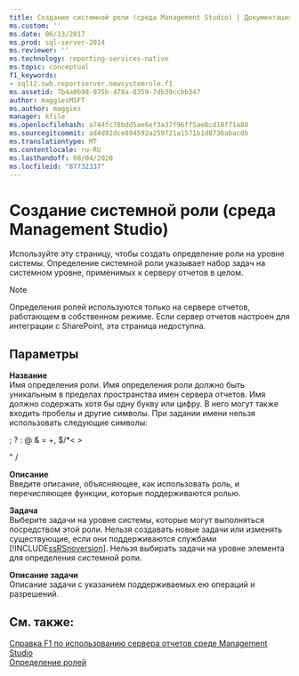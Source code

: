 ```yaml
---
title: Создание системной роли (среда Management Studio) | Документация Майкрософт
ms.custom: ''
ms.date: 06/13/2017
ms.prod: sql-server-2014
ms.reviewer: ''
ms.technology: reporting-services-native
ms.topic: conceptual
f1_keywords:
- sql12.swb.reportserver.newsystemrole.f1
ms.assetid: 7b4a0b98-975b-478a-8359-7db39ccbb347
author: maggiesMSFT
ms.author: maggies
manager: kfile
ms.openlocfilehash: a744fc78bdd5ae6ef3a37f96ff5ae8cd10f71a80
ms.sourcegitcommit: ad4d92dce894592a259721a1571b1d8736abacdb
ms.translationtype: MT
ms.contentlocale: ru-RU
ms.lasthandoff: 08/04/2020
ms.locfileid: "87732337"
---
```

# <a name="new-system-role-management-studio"></a>Создание системной роли (среда Management Studio)
  Используйте эту страницу, чтобы создать определение роли на уровне системы. Определение системной роли указывает набор задач на системном уровне, применимых к серверу отчетов в целом.  
  
> [!NOTE]  
>  Определения ролей используются только на сервере отчетов, работающем в собственном режиме. Если сервер отчетов настроен для интеграции с SharePoint, эта страница недоступна.  
  
## <a name="options"></a>Параметры  
 **Название**  
 Имя определения роли. Имя определения роли должно быть уникальным в пределах пространства имен сервера отчетов. Имя должно содержать хотя бы одну букву или цифру. В него могут также входить пробелы и другие символы. При задании имени нельзя использовать следующие символы:  
  
 ; ? : \@ & = +, $/*\< >  
  
 " /  
  
 **Описание**  
 Введите описание, объясняющее, как использовать роль, и перечисляющее функции, которые поддерживаются ролью.  
  
 **Задача**  
 Выберите задачи на уровне системы, которые могут выполняться посредством этой роли. Нельзя создавать новые задачи или изменять существующие, если они поддерживаются службами [!INCLUDE[ssRSnoversion](../../includes/ssrsnoversion-md.md)]. Нельзя выбирать задачи на уровне элемента для определения системной роли.  
  
 **Описание задачи**  
 Описание задачи с указанием поддерживаемых ею операций и разрешений.  
  
## <a name="see-also"></a>См. также:  
 [Справка F1 по использованию сервера отчетов среде Management Studio](report-server-in-management-studio-f1-help.md)   
 [Определение ролей](../security/role-definitions.md)  
  
  
